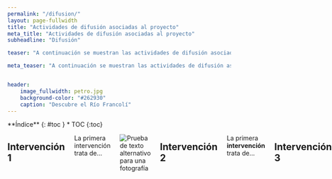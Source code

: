 ```yaml
---
permalink: "/difusion/"
layout: page-fullwidth
title: "Actividades de difusión asociadas al proyecto"
meta_title: "Actividades de difusión asociadas al proyecto"
subheadline: "Difusión"

teaser: "A continuación se muestran las actividades de difusión asociadas al proyecto."

meta_teaser: "A continuación se muestran las actividades de difusión asociadas al proyecto."


header:
    image_fullwidth: petro.jpg
    background-color: "#262930"
    caption: "Descubre el Río Francolí"
---
```


<!--more-->

<div class="row">
<div class="medium-4 medium-push-8 columns" markdown="1">
<div class="panel radius" markdown="1">
**Índice**
{: #toc }
*  TOC
{:toc}
</div>
</div><!-- /.medium-4.columns -->



<div class="medium-8 medium-pull-4 columns" markdown="1">


## Intervención 1
La primera intervención trata de...

![Prueba de texto alternativo para una fotografía](/restaura/images/petro.jpg)

## Intervención 2
La primera **intervención** trata de...


## Intervención 3
La primera *intervención* trata de...



</div><!-- /.medium-8.columns -->
</div><!-- /.row -->

